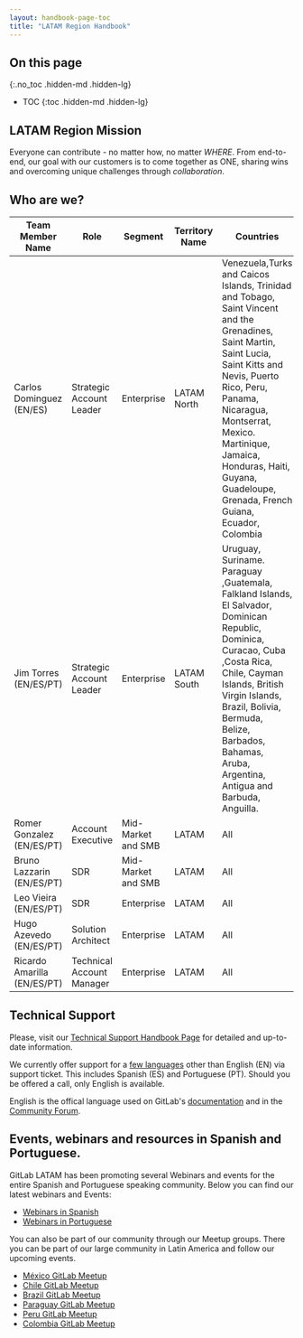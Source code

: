 ```yaml
---
layout: handbook-page-toc
title: "LATAM Region Handbook"
---
```


## On this page

{:.no_toc .hidden-md .hidden-lg}

- TOC
{:toc .hidden-md .hidden-lg}

##  LATAM Region Mission

Everyone can contribute - no matter how, no matter _WHERE_. From end-to-end, our goal with our customers is to come together as ONE, sharing wins and overcoming unique challenges through _collaboration_.

## Who are we?

| Team Member Name | Role | Segment | Territory Name | Countries |
| ---------------- | ---- | ------- | -------------- | ----------|
| Carlos Dominguez (EN/ES) | Strategic Account Leader | Enterprise | LATAM North | Venezuela,Turks and Caicos Islands, Trinidad and Tobago, Saint Vincent and the Grenadines, Saint Martin, Saint Lucia, Saint Kitts and Nevis, Puerto Rico, Peru, Panama, Nicaragua, Montserrat, Mexico. Martinique, Jamaica, Honduras, Haiti, Guyana, Guadeloupe, Grenada, French Guiana, Ecuador, Colombia |
| Jim Torres (EN/ES/PT) | Strategic Account Leader | Enterprise | LATAM South | Uruguay, Suriname. Paraguay ,Guatemala, Falkland Islands, El Salvador, Dominican Republic, Dominica, Curacao, Cuba ,Costa Rica, Chile, Cayman Islands, British Virgin Islands, Brazil, Bolivia, Bermuda, Belize, Barbados, Bahamas, Aruba, Argentina, Antigua and Barbuda, Anguilla. |
| Romer Gonzalez (EN/ES/PT) | Account Executive | Mid-Market and SMB | LATAM | All |
| Bruno Lazzarin (EN/ES/PT) | SDR | Mid-Market and SMB | LATAM | All |
| Leo Vieira (EN/ES/PT) | SDR | Enterprise | LATAM | All |
| Hugo Azevedo (EN/ES/PT) | Solution Architect | Enterprise | LATAM | All |
| Ricardo Amarilla (EN/ES/PT) | Technical Account Manager | Enterprise | LATAM | All |

## Technical Support

Please, visit our [Technical Support Handbook Page](https://about.gitlab.com/support/) for detailed and up-to-date information.

We currently offer support for a [few languages](https://about.gitlab.com/support/#language-support) other than English (EN) via support ticket. This includes Spanish (ES) and Portuguese (PT). Should you be offered a call, only English is available.

English is the offical language used on GitLab's [documentation](https://docs.gitlab.com/) and in the [Community Forum](https://forum.gitlab.com/).

## Events, webinars and resources in Spanish and Portuguese.

GitLab LATAM has been promoting several Webinars and events for the entire Spanish and Portuguese speaking community. Below you can find our latest webinars and Events:

* [Webinars in Spanish](https://learn.gitlab.com/c/youtube-2?x=bzkKkv)
* [Webinars in Portuguese](https://learn.gitlab.com/c/youtube-12?x=NsYXMM)

You can also be part of our community through our Meetup groups. There you can be part of our large community in Latin America and follow our upcoming events.

* [México GitLab Meetup](https://www.meetup.com/es/Mexico-City-GitLab-Meetup/)
* [Chile GitLab Meetup](https://www.meetup.com/es/Santiago-GitLab-Meetup/)
* [Brazil GitLab Meetup](https://www.meetup.com/es/Sao-Paulo-GitLab-Meetup/)
* [Paraguay GitLab Meetup](https://www.meetup.com/es/Paraguay-GitLab-Meetup/)
* [Peru GitLab Meetup](https://www.meetup.com/es/GitLab-Peru/)
* [Colombia GitLab Meetup](https://www.meetup.com/es/GitLab-Colombia/)
